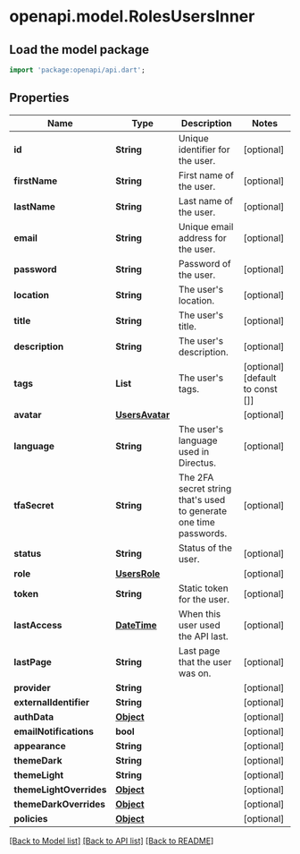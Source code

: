 # openapi.model.RolesUsersInner

## Load the model package
```dart
import 'package:openapi/api.dart';
```

## Properties
Name | Type | Description | Notes
------------ | ------------- | ------------- | -------------
**id** | **String** | Unique identifier for the user. | [optional] 
**firstName** | **String** | First name of the user. | [optional] 
**lastName** | **String** | Last name of the user. | [optional] 
**email** | **String** | Unique email address for the user. | [optional] 
**password** | **String** | Password of the user. | [optional] 
**location** | **String** | The user's location. | [optional] 
**title** | **String** | The user's title. | [optional] 
**description** | **String** | The user's description. | [optional] 
**tags** | **List<String>** | The user's tags. | [optional] [default to const []]
**avatar** | [**UsersAvatar**](UsersAvatar.md) |  | [optional] 
**language** | **String** | The user's language used in Directus. | [optional] 
**tfaSecret** | **String** | The 2FA secret string that's used to generate one time passwords. | [optional] 
**status** | **String** | Status of the user. | [optional] 
**role** | [**UsersRole**](UsersRole.md) |  | [optional] 
**token** | **String** | Static token for the user. | [optional] 
**lastAccess** | [**DateTime**](DateTime.md) | When this user used the API last. | [optional] 
**lastPage** | **String** | Last page that the user was on. | [optional] 
**provider** | **String** |  | [optional] 
**externalIdentifier** | **String** |  | [optional] 
**authData** | [**Object**](.md) |  | [optional] 
**emailNotifications** | **bool** |  | [optional] 
**appearance** | **String** |  | [optional] 
**themeDark** | **String** |  | [optional] 
**themeLight** | **String** |  | [optional] 
**themeLightOverrides** | [**Object**](.md) |  | [optional] 
**themeDarkOverrides** | [**Object**](.md) |  | [optional] 
**policies** | [**Object**](.md) |  | [optional] 

[[Back to Model list]](../README.md#documentation-for-models) [[Back to API list]](../README.md#documentation-for-api-endpoints) [[Back to README]](../README.md)


